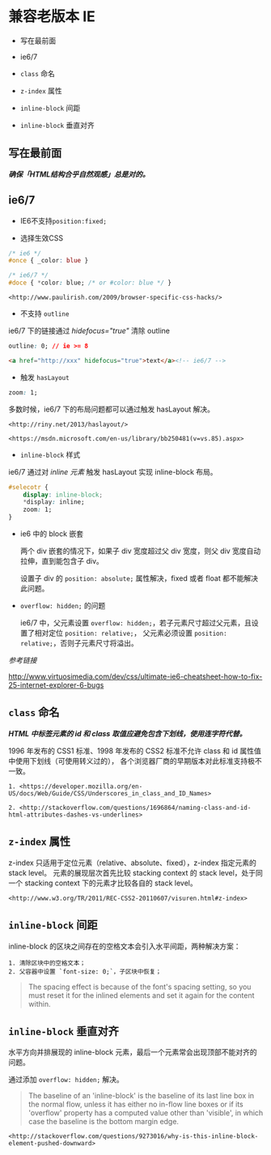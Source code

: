 # 兼容老版本 IE

* 写在最前面

* ie6/7

* `class` 命名

* `z-index` 属性
* `inline-block` 间距
* `inline-block` 垂直对齐

## 写在最前面

**_确保「HTML结构合乎自然观感」总是对的。_**


## ie6/7

+ IE6不支持`position:fixed;`

+ 选择生效CSS

```css
/* ie6 */
#once { _color: blue }

/* ie6/7 */
#doce { *color: blue; /* or #color: blue */ }
```

    <http://www.paulirish.com/2009/browser-specific-css-hacks/> 

+ 不支持 `outline`

ie6/7 下的链接通过 *hidefocus="true"* 清除 outline

```css
outline: 0; // ie >= 8
```

```html
<a href="http://xxx" hidefocus="true">text</a><!-- ie6/7 -->
```

+ 触发 `hasLayout`

```css
zoom: 1;
```

多数时候，ie6/7 下的布局问题都可以通过触发 hasLayout 解决。

    <http://riny.net/2013/haslayout/>

    <https://msdn.microsoft.com/en-us/library/bb250481(v=vs.85).aspx>

+ `inline-block` 样式

ie6/7 通过对 *inline 元素* 触发 hasLayout 实现 inline-block 布局。

```css
#selecotr {
    display: inline-block;
    *display: inline;
    zoom: 1;
}
```

+ ie6 中的 block 嵌套

    两个 div 嵌套的情况下，如果子 div 宽度超过父 div 宽度，则父 div 宽度自动拉伸，直到能包含子 div。

    设置子 div 的 `position: absolute;` 属性解决，fixed 或者 float 都不能解决此问题。

+ `overflow: hidden;` 的问题

    ie6/7 中，父元素设置 `overflow: hidden;`，若子元素尺寸超过父元素，且设置了相对定位 `position: relative;`，
    父元素必须设置 `position: relative;`，否则子元素尺寸将溢出。

*参考链接*

<http://www.virtuosimedia.com/dev/css/ultimate-ie6-cheatsheet-how-to-fix-25-internet-explorer-6-bugs>


## `class` 命名

**_HTML 中标签元素的 id 和 class 取值应避免包含下划线，使用连字符代替。_**

1996 年发布的 CSS1 标准、1998 年发布的 CSS2 标准不允许 class 和 id 属性值中使用下划线（可使用转义过的），
各个浏览器厂商的早期版本对此标准支持极不一致。

    1. <https://developer.mozilla.org/en-US/docs/Web/Guide/CSS/Underscores_in_class_and_ID_Names>

    2. <http://stackoverflow.com/questions/1696864/naming-class-and-id-html-attributes-dashes-vs-underlines>


## `z-index` 属性

z-index 只适用于定位元素（relative、absolute、fixed），z-index 指定元素的 stack level。
元素的展现层次首先比较 stacking context 的 stack level，处于同一个 stacking context 下的元素才比较各自的 stack level。

    <http://www.w3.org/TR/2011/REC-CSS2-20110607/visuren.html#z-index>


## `inline-block` 间距

inline-block 的区块之间存在的空格文本会引入水平间距，两种解决方案：

    1. 清除区块中的空格文本；
    2. 父容器中设置 `font-size: 0;`，子区块中恢复；

>    The spacing effect is because of the font's spacing setting, 
>    so you must reset it for the inlined elements and set it again for the content within.


## `inline-block` 垂直对齐

水平方向并排展现的 inline-block 元素，最后一个元素常会出现顶部不能对齐的问题。

通过添加 `overflow: hidden;` 解决。

>    The baseline of an 'inline-block' is the baseline of its last line box in the normal flow, 
>    unless it has either no in-flow line boxes or if its 'overflow' property has a computed value 
>    other than 'visible', in which case the baseline is the bottom margin edge.

    <http://stackoverflow.com/questions/9273016/why-is-this-inline-block-element-pushed-downward>


